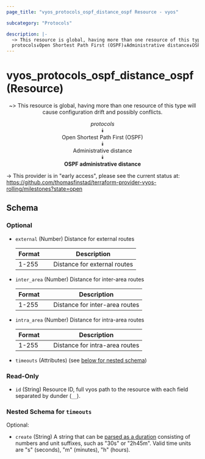 ```yaml
---
page_title: "vyos_protocols_ospf_distance_ospf Resource - vyos"

subcategory: "Protocols"

description: |- 
  ~> This resource is global, having more than one resource of this type will cause configuration drift and possibly conflicts.
  protocols⯯Open Shortest Path First (OSPF)⯯Administrative distance⯯OSPF administrative distance
---
```


# vyos_protocols_ospf_distance_ospf (Resource)
<center>

~> This resource is global, having more than one resource of this type will cause configuration drift and possibly conflicts.

*protocols*  
⯯  
Open Shortest Path First (OSPF)  
⯯  
Administrative distance  
⯯  
**OSPF administrative distance**


</center>

-> This provider is in "early access", please see the current status at: https://github.com/thomasfinstad/terraform-provider-vyos-rolling/milestones?state=open

## Schema

### Optional

- `external` (Number) Distance for external routes

    |Format  &emsp;|Description                   |
    |----------|--------------------------------|
    |1-255   &emsp;|Distance for external routes  |
- `inter_area` (Number) Distance for inter-area routes

    |Format  &emsp;|Description                     |
    |----------|----------------------------------|
    |1-255   &emsp;|Distance for inter-area routes  |
- `intra_area` (Number) Distance for intra-area routes

    |Format  &emsp;|Description                     |
    |----------|----------------------------------|
    |1-255   &emsp;|Distance for intra-area routes  |
- `timeouts` (Attributes) (see [below for nested schema](#nestedatt--timeouts))

### Read-Only

- `id` (String) Resource ID, full vyos path to the resource with each field separated by dunder (`__`).

<a id="nestedatt--timeouts"></a>
### Nested Schema for `timeouts`

Optional:

- `create` (String) A string that can be [parsed as a duration](https://pkg.go.dev/time#ParseDuration) consisting of numbers and unit suffixes, such as &#34;30s&#34; or &#34;2h45m&#34;. Valid time units are &#34;s&#34; (seconds), &#34;m&#34; (minutes), &#34;h&#34; (hours).  
